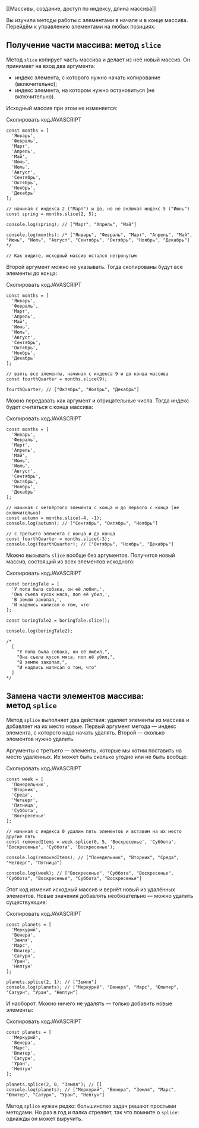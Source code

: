 
[[Массивы, создание, доступ по индексу, длина массива]]

Вы изучили методы работы с элементами в начале и в конце массива. Перейдём к управлению элементами на любых позициях.

## Получение части массива: метод `slice`

Метод `slice` копирует часть массива и делает из неё новый массив. Он принимает на вход два аргумента:

-   индекс элемента, с которого нужно начать копирование (включительно);
-   индекс элемента, на котором нужно остановиться (не включительно).

Исходный массив при этом не изменяется:

Скопировать кодJAVASCRIPT

```
const months = [
  'Январь',
  'Февраль',
  'Март',
  'Апрель',
  'Май',
  'Июнь',
  'Июль',
  'Август',
  'Сентябрь',
  'Октябрь',
  'Ноябрь',
  'Декабрь'
];

// начиная с индекса 2 ("Март") и до, но не включая индекс 5 ("Июнь")
const spring = months.slice(2, 5);

console.log(spring); // ["Март", "Апрель", "Май"]

console.log(months); /* ["Январь", "Февраль", "Март", "Апрель", "Май", "Июнь", "Июль", "Август", "Сентябрь", "Октябрь", "Ноябрь", "Декабрь"] */

// Как видите, исходный массив остался нетронутым 
```

Второй аргумент можно не указывать. Тогда скопированы будут все элементы до конца:

Скопировать кодJAVASCRIPT

```
const months = [
  'Январь',
  'Февраль',
  'Март',
  'Апрель',
  'Май',
  'Июнь',
  'Июль',
  'Август',
  'Сентябрь',
  'Октябрь',
  'Ноябрь',
  'Декабрь'
];

// взять все элементы, начиная с индекса 9 и до конца массива
const fourthQuarter = months.slice(9);

fourthQuarter; // ["Октябрь", "Ноябрь", "Декабрь"] 
```

Можно передавать как аргумент и отрицательные числа. Тогда индекс будет считаться с конца массива:

Скопировать кодJAVASCRIPT

```
const months = [
  'Январь',
  'Февраль',
  'Март',
  'Апрель',
  'Май',
  'Июнь',
  'Июль',
  'Август',
  'Сентябрь',
  'Октябрь',
  'Ноябрь',
  'Декабрь'
];

// начиная с четвёртого элемента с конца и до первого с конца (не включительно)
const autumn = months.slice(-4, -1);
console.log(autumn); // ["Сентябрь", "Октябрь", "Ноябрь"]

// с третьего элемента с конца и до конца
const fourthQuarter = months.slice(-3);
console.log(fourthQuarter); // ["Октябрь", "Ноябрь", "Декабрь"] 
```

Можно вызывать `slice` вообще без аргументов. Получится новый массив, состоящий из всех элементов исходного:

Скопировать кодJAVASCRIPT

```
const boringTale = [
  'У попа была собака, он её любил,',
  'Она съела кусок мяса, поп её убил,',
  'В землю закопал,',
  'И надпись написал о том, что'
];

const boringTale2 = boringTale.slice();

console.log(boringTale2);

/*
  [
    "У попа была собака, он её любил,",
    "Она съела кусок мяса, поп её убил,",
    "В землю закопал,",
    "И надпись написал о том, что"
  ] 
*/ 
```

## Замена части элементов массива: метод `splice`

Метод `splice` выполняет два действия: удаляет элементы из массива и добавляет на их место новые. Первый аргумент метода — индекс элемента, с которого надо начать удалять. Второй — сколько элементов нужно удалить.

Аргументы с третьего — элементы, которые мы хотим поставить на место удалённых. Их может быть сколько угодно или не быть вообще:

Скопировать кодJAVASCRIPT

```
const week = [
  'Понедельник',
  'Вторник',
  'Среда',
  'Четверг',
  'Пятница',
  'Суббота',
  'Воскресенье'
];

// начиная с индекса 0 удалим пять элементов и вставим на их место другие пять
const removedItems = week.splice(0, 5, 'Воскресенье', 'Суббота', 'Воскресенье', 'Суббота', 'Воскресенье');

console.log(removedItems); // ["Понедельник", "Вторник", "Среда", "Четверг", "Пятница"]

console.log(week); // ["Воскресенье", "Суббота", "Воскресенье", "Суббота", "Воскресенье", "Суббота", "Воскресенье"] 
```

Этот код изменит исходный массив и вернёт новый из удалённых элементов. Новые значения добавлять необязательно — можно удалить существующие:

Скопировать кодJAVASCRIPT

```
const planets = [
  'Меркурий',
  'Венера',
  'Земля',
  'Марс',
  'Юпитер',
  'Сатурн',
  'Уран',
  'Нептун'
];

planets.splice(2, 1); // ["Земля"]
console.log(planets); // ["Меркурий", "Венера", "Марс", "Юпитер", "Сатурн", "Уран", "Нептун"] 
```

И наоборот. Можно ничего не удалять — только добавить новые элементы:

Скопировать кодJAVASCRIPT

```
const planets = [
  'Меркурий',
  'Венера',
  'Марс',
  'Юпитер',
  'Сатурн',
  'Уран',
  'Нептун'
];

planets.splice(2, 0, "Земля"); // []
console.log(planets); // ["Меркурий", "Венера", "Земля", "Марс", "Юпитер", "Сатурн", "Уран", "Нептун"] 
```

Метод `splice` нужен редко: большинство задач решают простыми методами. Но раз в год и палка стреляет, так что помните о `splice`: однажды он может выручить.